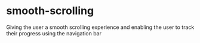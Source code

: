 # smooth-scrolling
Giving the user a smooth scrolling experience and enabling the user to track their progress using the navigation bar
